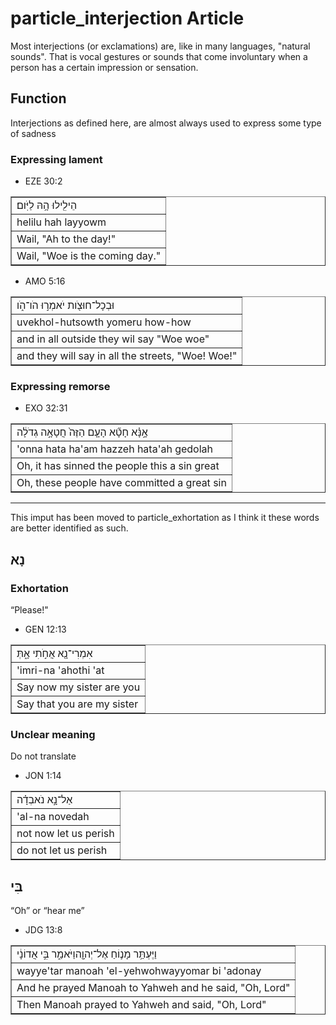# particle_interjection Article
Most interjections (or exclamations) are, like in many languages, "natural sounds". That is vocal gestures or sounds that come involuntary when a person has a certain impression or sensation.

## Function
Interjections as defined here, are almost always used to express some type of sadness

### Expressing lament

* EZE 30:2
<table border="1" class="docutils">
<colgroup>
<col width="100%" />
</colgroup>
<tbody valign="top">
<tr class="row-odd"><td>הֵילִ֖ילוּ הָ֥הּ לַיֹּֽום׃</td>
</tr>
<tr class="row-even"><td>helilu hah layyowm</td>
</tr>
<tr class="row-odd"><td>Wail, "Ah to the day!"</td>
</tr>
<tr class="row-even"><td>Wail, "Woe is the coming day."</td>
</tr>
</tbody>
</table>

* AMO 5:16
<table border="1" class="docutils">
<colgroup>
<col width="100%" />
</colgroup>
<tbody valign="top">
<tr class="row-odd"><td>וּבְכָל־חוּצֹ֖ות יֹאמְר֣וּ הֹו־הֹ֑ו</td>
</tr>
<tr class="row-even"><td>uvekhol-hutsowth yomeru how-how</td>
</tr>
<tr class="row-odd"><td>and in all outside they wil say "Woe woe"</td>
</tr>
<tr class="row-even"><td>and they will say in all the streets, "Woe! Woe!"</td>
</tr>
</tbody>
</table>

### Expressing remorse

* EXO 32:31
<table border="1" class="docutils">
<colgroup>
<col width="100%" />
</colgroup>
<tbody valign="top">
<tr class="row-odd"><td>אָ֣נָּ֗א חָטָ֞א הָעָ֤ם הַזֶּה֙ חֲטָאָ֣ה גְדֹלָ֔ה</td>
</tr>
<tr class="row-even"><td>'onna hata ha'am hazzeh hata'ah gedolah</td>
</tr>
<tr class="row-odd"><td>Oh, it has sinned the people this a sin great</td>
</tr>
<tr class="row-even"><td>Oh, these people have committed a great sin</td>
</tr>
</tbody>
</table>





-----
This imput has been moved to particle_exhortation as I think it these words are better identified as such.
## נָא

### Exhortation

“Please!"

* GEN 12:13
<table border="1" class="docutils">
<colgroup>
<col width="100%" />
</colgroup>
<tbody valign="top">
<tr class="row-odd"><td>אִמְרִי־נָ֖א אֲחֹ֣תִי אָ֑תְּ</td>
</tr>
<tr class="row-even"><td>'imri-na 'ahothi 'at</td>
</tr>
<tr class="row-odd"><td>Say now my sister are you</td>
</tr>
<tr class="row-even"><td>Say that you are my sister</td>
</tr>
</tbody>
</table>

### Unclear meaning

Do not translate

* JON 1:14
<table border="1" class="docutils">
<colgroup>
<col width="100%" />
</colgroup>
<tbody valign="top">
<tr class="row-odd"><td>אַל־נָ֣א נֹאבְדָ֗ה</td>
</tr>
<tr class="row-even"><td>'al-na novedah</td>
</tr>
<tr class="row-odd"><td>not now let us perish</td>
</tr>
<tr class="row-even"><td>do not let us perish</td>
</tr>
</tbody>
</table>

## בִּי

“Oh” or “hear me”

* JDG 13:8
<table border="1" class="docutils">
<colgroup>
<col width="100%" />
</colgroup>
<tbody valign="top">
<tr class="row-odd"><td>וַיֶּעְתַּ֥ר מָנ֛וֹחַ אֶל־יְהוָ֖הוַיֹּאמַ֑ר בִּ֣י אֲדוֹנָ֔י</td>
</tr>
<tr class="row-even"><td>wayye'tar manoah 'el-yehwohwayyomar bi 'adonay</td>
</tr>
<tr class="row-odd"><td>And he prayed Manoah to Yahweh and he said, "Oh, Lord"</td>
</tr>
<tr class="row-even"><td>Then Manoah prayed to Yahweh and said, "Oh, Lord"</td>
</tr>
</tbody>
</table>